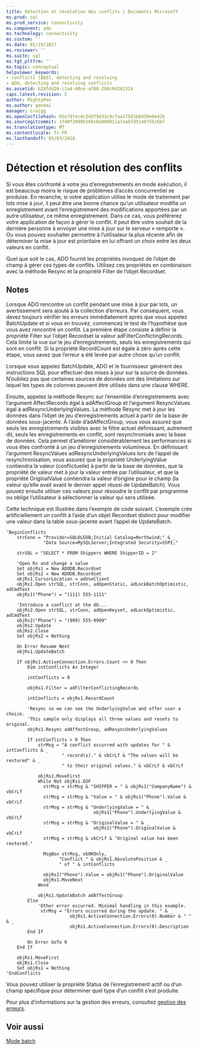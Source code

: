 ```yaml
---
title: Détection et résolution des conflits | Documents Microsoft
ms.prod: sql
ms.prod_service: connectivity
ms.component: ado
ms.technology: connectivity
ms.custom: ''
ms.date: 01/19/2017
ms.reviewer: ''
ms.suite: sql
ms.tgt_pltfrm: ''
ms.topic: conceptual
helpviewer_keywords:
- conflicts [ADO], detecting and resolving
- ADO, detecting and resolving conflicts
ms.assetid: b28fdd26-c1a4-40ce-a700-2b0c9d201514
caps.latest.revision: 5
author: MightyPen
ms.author: genemi
manager: craigg
ms.openlocfilehash: 05e79fec4c5ddf9d33c9cfaa17581b6d50e0e42b
ms.sourcegitcommit: 1740f3090b168c0e809611a7aa6fd514075616bf
ms.translationtype: MT
ms.contentlocale: fr-FR
ms.lasthandoff: 05/03/2018
---
```

# <a name="detecting-and-resolving-conflicts"></a>Détection et résolution des conflits
Si vous êtes confronté à votre jeu d’enregistrements en mode exécution, il est beaucoup moins le risque de problèmes d’accès concurrentiel se produise. En revanche, si votre application utilise le mode de traitement par lots mise à jour, il peut être une bonne chance qu’un utilisateur modifie un enregistrement avant l’enregistrement des modifications apportées par un autre utilisateur, ce même enregistrement. Dans ce cas, vous préférerez votre application de façon à gérer le conflit. Il peut être votre souhait de la dernière personne à envoyer une mise à jour sur le serveur « remporte ». Ou vous pouvez souhaiter permettre à l’utilisateur la plus récente afin de déterminer la mise à jour est prioritaire en lui offrant un choix entre les deux valeurs en conflit.  
  
 Quel que soit le cas, ADO fournit les propriétés invoquez de l’objet de champ à gérer ces types de conflits. Utilisez ces propriétés en combinaison avec la méthode Resync et la propriété Filter de l’objet Recordset.  
  
## <a name="remarks"></a>Notes  
 Lorsque ADO rencontre un conflit pendant une mise à jour par lots, un avertissement sera ajouté à la collection d’erreurs. Par conséquent, vous devez toujours vérifier les erreurs immédiatement après que vous appelez BatchUpdate et si vous en trouvez, commencez le test de l’hypothèse que vous avez rencontré un conflit. La première étape consiste à définir la propriété Filter sur l’objet Recordset la valeur adFilterConflictingRecords. Cela limite la vue sur le jeu d’enregistrements, seuls les enregistrements qui sont en conflit. Si la propriété RecordCount est égale à zéro après cette étape, vous savez que l’erreur a été levée par autre chose qu’un conflit.  
  
 Lorsque vous appelez BatchUpdate, ADO et le fournisseur génèrent des instructions SQL pour effectuer des mises à jour sur la source de données. N’oubliez pas que certaines sources de données ont des limitations sur lequel les types de colonnes peuvent être utilisés dans une clause WHERE.  
  
 Ensuite, appelez la méthode Resync sur l’ensemble d’enregistrements avec l’argument AffectRecords égal à adAffectGroup et l’argument ResyncValues égal à adResyncUnderlyingValues. La méthode Resync met à jour les données dans l’objet de jeu d’enregistrements actuel à partir de la base de données sous-jacente. À l’aide d’adAffectGroup, vous vous assurez que seuls les enregistrements visibles avec le filtre actuel définissant, autrement dit, seuls les enregistrements en conflit, sont resynchronisés avec la base de données. Cela permet d’améliorer considérablement les performances si vous êtes confronté à un jeu d’enregistrements volumineux. En définissant l’argument ResyncValues adResyncUnderlyingValues lors de l’appel de resynchronisation, vous assurez que la propriété UnderlyingValue contiendra la valeur (conflictuelle) à partir de la base de données, que la propriété de valeur met à jour la valeur entrée par l’utilisateur, et que la propriété OriginalValue contiendra la valeur d’origine pour le champ (la valeur qu’elle avait avant le dernier appel réussi de UpdateBatch). Vous pouvez ensuite utiliser ces valeurs pour résoudre le conflit par programme ou oblige l’utilisateur à sélectionner la valeur qui sera utilisée.  
  
 Cette technique est illustrée dans l’exemple de code suivant. L’exemple crée artificiellement un conflit à l’aide d’un objet Recordset distinct pour modifier une valeur dans la table sous-jacente avant l’appel de UpdateBatch.  
  
```  
'BeginConflicts  
    strConn = "Provider=SQLOLEDB;Initial Catalog=Northwind;" & _  
              "Data Source=MySQLServer;Integrated Security=SSPI;"  
  
    strSQL = "SELECT * FROM Shippers WHERE ShipperID = 2"  
  
    'Open Rs and change a value  
    Set objRs1 = New ADODB.Recordset  
    Set objRs2 = New ADODB.Recordset  
    objRs1.CursorLocation = adUseClient  
    objRs1.Open strSQL, strConn, adOpenStatic, adLockBatchOptimistic, adCmdText  
    objRs1("Phone") = "(111) 555-1111"  
  
    'Introduce a conflict at the db...  
    objRs2.Open strSQL, strConn, adOpenKeyset, adLockOptimistic, adCmdText  
    objRs2("Phone") = "(999) 555-9999"  
    objRs2.Update  
    objRs2.Close  
    Set objRs2 = Nothing  
  
    On Error Resume Next  
    objRs1.UpdateBatch  
  
    If objRs1.ActiveConnection.Errors.Count <> 0 Then  
        Dim intConflicts As Integer  
  
        intConflicts = 0  
  
        objRs1.Filter = adFilterConflictingRecords  
  
        intConflicts = objRs1.RecordCount  
  
        'Resync so we can see the UnderlyingValue and offer user a choice.  
        'This sample only displays all three values and resets to original.  
        objRs1.Resync adAffectGroup, adResyncUnderlyingValues  
  
        If intConflicts > 0 Then  
            strMsg = "A conflict occurred with updates for " & intConflicts & _  
                     " record(s)." & vbCrLf & "The values will be restored" & _  
                     " to their original values." & vbCrLf & vbCrLf  
  
            objRs1.MoveFirst  
            While Not objRs1.EOF  
              strMsg = strMsg & "SHIPPER = " & objRs1("CompanyName") & vbCrLf  
              strMsg = strMsg & "Value = " & objRs1("Phone").Value & vbCrLf  
              strMsg = strMsg & "UnderlyingValue = " & _  
                                 objRs1("Phone").UnderlyingValue & vbCrLf  
              strMsg = strMsg & "OriginalValue = " & _  
                                 objRs1("Phone").OriginalValue & vbCrLf  
              strMsg = strMsg & vbCrLf & "Original value has been restored."  
  
              MsgBox strMsg, vbOKOnly, _  
                    "Conflict " & objRs1.AbsolutePosition & _  
                    " of " & intConflicts  
  
              objRs1("Phone").Value = objRs1("Phone").OriginalValue  
              objRs1.MoveNext  
            Wend  
  
            objRs1.UpdateBatch adAffectGroup  
        Else  
            'Other error occurred. Minimal handling in this example.  
             strMsg = "Errors occurred during the update. " & _  
                        objRs1.ActiveConnection.Errors(0).Number & " " & _  
                        objRs1.ActiveConnection.Errors(0).Description  
        End If  
  
        On Error GoTo 0  
    End If  
  
    objRs1.MoveFirst  
    objRs1.Close  
    Set objRs1 = Nothing  
'EndConflicts  
```  
  
 Vous pouvez utiliser la propriété Status de l’enregistrement actif ou d’un champ spécifique pour déterminer quel type d’un conflit s’est produite.  
  
 Pour plus d’informations sur la gestion des erreurs, consultez [gestion des erreurs](../../../ado/guide/data/error-handling.md).  
  
## <a name="see-also"></a>Voir aussi  
 [Mode batch](../../../ado/guide/data/batch-mode.md)
